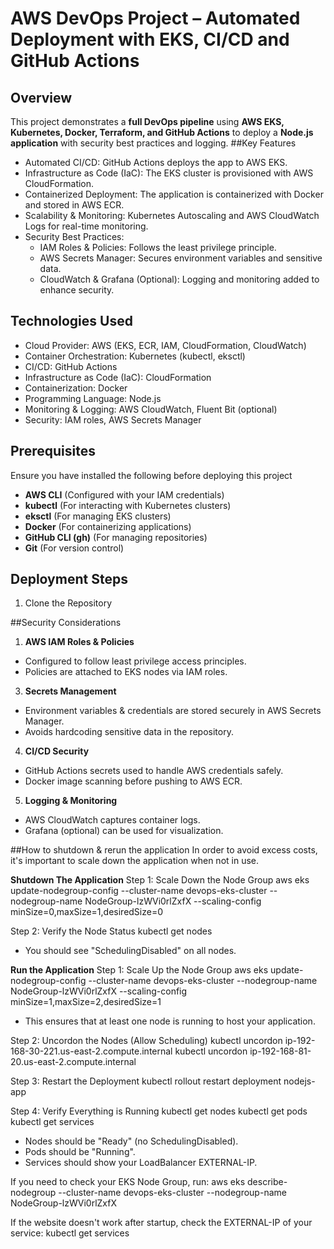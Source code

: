 # AWS DevOps Project – Automated Deployment with EKS, CI/CD and GitHub Actions
## Overview
This project demonstrates a **full DevOps pipeline** using **AWS EKS, Kubernetes, Docker, Terraform, and GitHub Actions** to deploy a **Node.js application** with security best practices and logging.
##Key Features
- Automated CI/CD: GitHub Actions deploys the app to AWS EKS.
- Infrastructure as Code (IaC): The EKS cluster is provisioned with AWS CloudFormation.
- Containerized Deployment: The application is containerized with Docker and stored in AWS ECR.
- Scalability & Monitoring: Kubernetes Autoscaling and AWS CloudWatch Logs for real-time monitoring.
- Security Best Practices:
  - IAM Roles & Policies: Follows the least privilege principle.
  - AWS Secrets Manager: Secures environment variables and sensitive data.
  - CloudWatch & Grafana (Optional): Logging and monitoring added to enhance security.

## Technologies Used
- Cloud Provider: AWS (EKS, ECR, IAM, CloudFormation, CloudWatch)
- Container Orchestration: Kubernetes (kubectl, eksctl)
- CI/CD: GitHub Actions
- Infrastructure as Code (IaC): CloudFormation
- Containerization: Docker
- Programming Language: Node.js
- Monitoring & Logging: AWS CloudWatch, Fluent Bit (optional)
- Security: IAM roles, AWS Secrets Manager
  
## Prerequisites
Ensure you have installed the following before deploying this project
- **AWS CLI** (Configured with your IAM credentials)
- **kubectl** (For interacting with Kubernetes clusters)
- **eksctl** (For managing EKS clusters)
- **Docker** (For containerizing applications)
- **GitHub CLI (gh)** (For managing repositories)
- **Git** (For version control)

## Deployment Steps
1. Clone the Repository

##Security Considerations
1. **AWS IAM Roles & Policies**
  - Configured to follow least privilege access principles.
  - Policies are attached to EKS nodes via IAM roles.
3. **Secrets Management**
  - Environment variables & credentials are stored securely in AWS Secrets Manager.
  - Avoids hardcoding sensitive data in the repository.
4. **CI/CD Security**
  - GitHub Actions secrets used to handle AWS credentials safely.
  - Docker image scanning before pushing to AWS ECR.
5. **Logging & Monitoring**
  - AWS CloudWatch captures container logs.
  - Grafana (optional) can be used for visualization.

##How to shutdown & rerun the application
In order to avoid excess costs, it's important to scale down the application when not in use.

**Shutdown The Application**
Step 1: Scale Down the Node Group
aws eks update-nodegroup-config --cluster-name devops-eks-cluster --nodegroup-name NodeGroup-lzWVi0rlZxfX --scaling-config minSize=0,maxSize=1,desiredSize=0

Step 2: Verify the Node Status
kubectl get nodes
  - You should see "SchedulingDisabled" on all nodes.

**Run the Application**
Step 1: Scale Up the Node Group
aws eks update-nodegroup-config --cluster-name devops-eks-cluster --nodegroup-name NodeGroup-lzWVi0rlZxfX --scaling-config minSize=1,maxSize=2,desiredSize=1
  - This ensures that at least one node is running to host your application.

Step 2: Uncordon the Nodes (Allow Scheduling)
kubectl uncordon ip-192-168-30-221.us-east-2.compute.internal
kubectl uncordon ip-192-168-81-20.us-east-2.compute.internal

Step 3: Restart the Deployment
kubectl rollout restart deployment nodejs-app

Step 4: Verify Everything is Running
kubectl get nodes
kubectl get pods
kubectl get services
  - Nodes should be "Ready" (no SchedulingDisabled).
  - Pods should be "Running".
  - Services should show your LoadBalancer EXTERNAL-IP.

If you need to check your EKS Node Group, run:
aws eks describe-nodegroup --cluster-name devops-eks-cluster --nodegroup-name NodeGroup-lzWVi0rlZxfX

If the website doesn't work after startup, check the EXTERNAL-IP of your service:
kubectl get services
